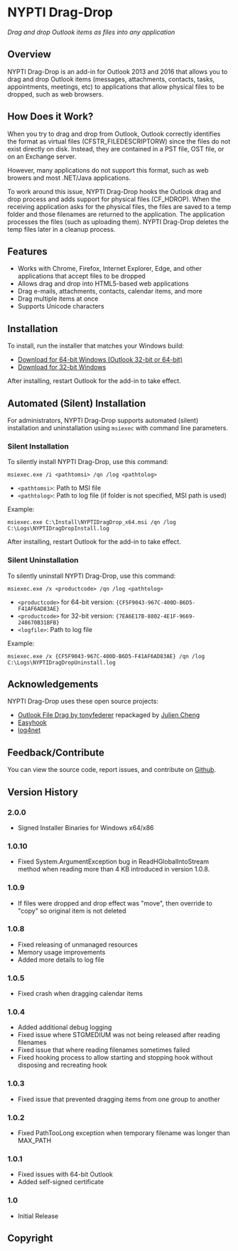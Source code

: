﻿# NYPTI Drag-Drop

*Drag and drop Outlook items as files into any application*

## Overview

NYPTI Drag-Drop is an add-in for Outlook 2013 and 2016 that allows you to drag
and drop Outlook items (messages, attachments, contacts, tasks, appointments,
meetings, etc) to applications that allow physical files to be dropped, such as
web browsers.

## How Does it Work?

When you try to drag and drop from Outlook, Outlook correctly identifies the
format as virtual files (CFSTR_FILEDESCRIPTORW) since the files do not exist
directly on disk.  Instead, they are contained in a PST file, OST file, or on
an Exchange server.

However, many applications do not support this format, such as web browers and
most .NET/Java applications.

To work around this issue, NYPTI Drag-Drop hooks the Outlook drag and drop
process and adds support for physical files (CF_HDROP).  When the receiving
application asks for the physical files, the files are saved to a temp folder
and those filenames are returned to the application.  The application processes
the files (such as uploading them).  NYPTI Drag-Drop deletes the temp files
later in a cleanup process.

## Features

- Works with Chrome, Firefox, Internet Explorer, Edge, and other applications that accept files to be dropped
- Allows drag and drop into HTML5-based web applications
- Drag e-mails, attachments, contacts, calendar items, and more
- Drag multiple items at once
- Supports Unicode characters

## Installation

To install, run the installer that matches your Windows build:

- [Download for 64-bit Windows (Outlook 32-bit or 64-bit)](https://github.com/NYPTI/Drag-Drop/releases/latest)
- [Download for 32-bit Windows](https://github.com/NYPTI/Drag-Drop/releases/latest)

After installing, restart Outlook for the add-in to take effect.

## Automated (Silent) Installation

For administrators, NYPTI Drag-Drop supports automated (silent) installation and uninstallation using `msiexec` with command line parameters.

### Silent Installation

To silently install NYPTI Drag-Drop, use this command:

`msiexec.exe /i <pathtomsi> /qn /log <pathtolog>`

- `<pathtomsi>`: Path to MSI file
- `<pathtolog>`: Path to log file (if folder is not specified, MSI path is used)

Example:

`msiexec.exe C:\Install\NYPTIDragDrop_x64.msi /qn /log C:\Logs\NYPTIDragDropInstall.log`

After installing, restart Outlook for the add-in to take effect.

### Silent Uninstallation

To silently uninstall NYPTI Drag-Drop, use this command:

`msiexec.exe /x <productcode> /qn /log <pathtolog>`

- `<productcode>` for 64-bit version: `{CF5F9043-967C-400D-B6D5-F41AF6AD83AE}`
- `<productcode>` for 32-bit version: `{7EA6E17B-8802-4E1F-9669-248670B31BFB}`
- `<logfile>`: Path to log file

Example:

`msiexec.exe /x {CF5F9043-967C-400D-B6D5-F41AF6AD83AE} /qn /log C:\Logs\NYPTIDragDropUninstall.log`

## Acknowledgements

NYPTI Drag-Drop uses these open source projects:

- [Outlook File Drag by tonyfederer](https://github.com/tonyfederer/OutlookFileDrag) repackaged by [Julien Cheng](https://github.com/julien-cheng)
- [Easyhook](https://easyhook.github.io/)
- [log4net](http://logging.apache.org/log4net/)

## Feedback/Contribute

You can view the source code, report issues, and contribute on [Github](https://github.com/NYPTI/Drag-Drop).


## Version History

### 2.0.0
- Signed Installer Binaries for Windows x64/x86

### 1.0.10
- Fixed System.ArgumentException bug in ReadHGlobalIntoStream method when reading more than 4 KB introduced in version 1.0.8.

### 1.0.9
- If files were dropped and drop effect was "move", then override to "copy" so original item is not deleted

### 1.0.8
- Fixed releasing of unmanaged resources
- Memory usage improvements
- Added more details to log file

### 1.0.5
- Fixed crash when dragging calendar items

### 1.0.4
- Added additional debug logging
- Fixed issue where STGMEDIUM was not being released after reading filenames
- Fixed issue that where reading filenames sometimes failed
- Fixed hooking process to allow starting and stopping hook without disposing and recreating hook

### 1.0.3
- Fixed issue that prevented dragging items from one group to another

### 1.0.2
- Fixed PathTooLong exception when temporary filename was longer than MAX_PATH

### 1.0.1
- Fixed issues with 64-bit Outlook
- Added self-signed certificate

### 1.0
- Initial Release

## Copyright

